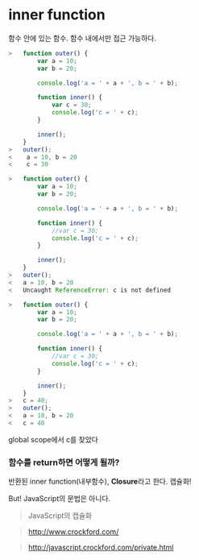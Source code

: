 # inner function
함수 안에 있는 함수.
함수 내에서만 접근 가능하다.

```javascript
>   function outer() {
        var a = 10;
        var b = 20;

        console.log('a = ' + a + ', b = ' + b);

        function inner() {
            var c = 30;
            console.log('c = ' + c);
        }

        inner();
    }
>   outer();
<    a = 10, b = 20
<    c = 30
```

```javascript
>   function outer() {
        var a = 10;
        var b = 20;

        console.log('a = ' + a + ', b = ' + b);

        function inner() {
            //var c = 30;
            console.log('c = ' + c);
        }

        inner();
    }
>   outer();
<   a = 10, b = 20
<   Uncaught ReferenceError: c is not defined
```

```javascript
>   function outer() {
        var a = 10;
        var b = 20;

        console.log('a = ' + a + ', b = ' + b);

        function inner() {
            //var c = 30;
            console.log('c = ' + c);
        }

        inner();
    }
>   c = 40;
>   outer();
<   a = 10, b = 20
<   c = 40
```
global scope에서 c를 찾았다



### 함수를 return하면 어떻게 될까?
반환된 inner function(내부함수), **Closure**라고 한다. 캡슐화!

But! JavaScript의 문법은 아니다.

> JavaScript의 캡슐화

> http://www.crockford.com/

> http://javascript.crockford.com/private.html
